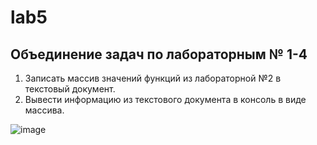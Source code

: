 # lab5
## Объединение задач по лабораторным № 1-4
1. Записать массив значений функций из лабораторной №2 в текстовый документ.
2. Вывести информацию из текстового документа в консоль в виде массива.

![image](https://github.com/Artem62512/lab5/assets/144590995/2f5ffb75-369a-42d7-b4aa-496b05a87df5)


